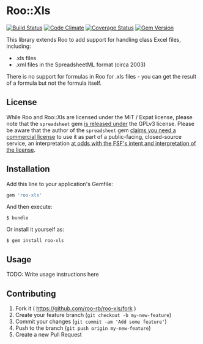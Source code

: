 # Roo::Xls

[![Build Status](https://img.shields.io/travis/roo-rb/roo-xls.svg?style=flat-square)](https://travis-ci.org/roo-rb/roo-xls) [![Code Climate](https://img.shields.io/codeclimate/github/roo-rb/roo-xls.svg?style=flat-square)](https://codeclimate.com/github/roo-rb/roo-xls) [![Coverage Status](https://img.shields.io/coveralls/roo-rb/roo-xls.svg?style=flat-square)](https://coveralls.io/r/roo-rb/roo-xls) [![Gem Version](https://img.shields.io/gem/v/roo-xls.svg?style=flat-square)](https://rubygems.org/gems/roo-xls)

This library extends Roo to add support for handling class Excel files, including:

* .xls files
* .xml files in the SpreadsheetML format (circa 2003)

There is no support for formulas in Roo for .xls files - you can get the result
of a formula but not the formula itself.

## License

While Roo and Roo::Xls are licensed under the MIT / Expat license, please note that the `spreadsheet` gem [is released under](https://github.com/zdavatz/spreadsheet/blob/master/LICENSE.txt) the GPLv3 license. Please be aware that the author of the `spreadsheet` gem [claims you need a commercial license](http://spreadsheet.ch/2014/10/24/using-ruby-spreadsheet-on-heroku-with-dynos/) to use it as part of a public-facing, closed-source service, an interpretation [at odds with the FSF's intent and interpretation of the license](http://www.gnu.org/licenses/gpl-faq.html#UnreleasedMods). 

## Installation

Add this line to your application's Gemfile:

```ruby
gem 'roo-xls'
```

And then execute:

    $ bundle

Or install it yourself as:

    $ gem install roo-xls

## Usage

TODO: Write usage instructions here

## Contributing

1. Fork it ( https://github.com/roo-rb/roo-xls/fork )
2. Create your feature branch (`git checkout -b my-new-feature`)
3. Commit your changes (`git commit -am 'Add some feature'`)
4. Push to the branch (`git push origin my-new-feature`)
5. Create a new Pull Request
